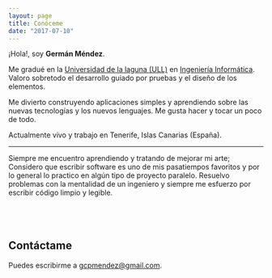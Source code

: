 ```yaml
---
layout: page
title: Conóceme
date: "2017-07-10"
---
```


¡Hola!, soy **Germán Méndez**.

Me gradué en la [Universidad de la laguna (ULL)](http://www.ull.es/) en [Ingeniería Informática](https://www.ull.es/estudios-docencia/grados/ingenieria-informatica/). Valoro sobretodo el desarrollo guiado por pruebas y el diseño de los elementos.

Me divierto construyendo aplicaciones simples y aprendiendo sobre las nuevas tecnologías y los nuevos lenguajes. Me gusta hacer y tocar un poco de todo.

Actualmente vivo y trabajo en Tenerife, Islas Canarias (España). 

---

Siempre me encuentro aprendiendo y tratando de mejorar mi arte; Considero que escribir software es uno de mis pasatiempos favoritos y por lo general lo practico en algún tipo de proyecto paralelo. Resuelvo problemas con la mentalidad de un ingeniero y siempre me esfuerzo por escribir código limpio y legible.    
  
##  <br/> 
  
## Contáctame

Puedes escribirme a [gcpmendez@gmail.com][email]. 




[os]: https://github.com/gcpmendez/gcpmendez.github.io
[email]: mailto:gcpmendez@gmail.com
[twitter]: https://twitter.com/gcpmendez